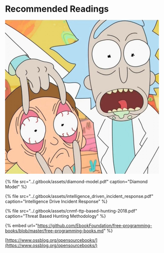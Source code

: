 # Recommended Readings

![I&apos;m gonna need you to take these papers and I&apos;m gonna need you to put &apos;em wayyyyy up](../.gitbook/assets/rick-morty-season-4.jpg)

{% file src="../.gitbook/assets/diamond-model.pdf" caption="Diamond Model" %}

{% file src="../.gitbook/assets/intelligence\_driven\_incident\_response.pdf" caption="Intelligence Drive Incident Response" %}

{% file src="../.gitbook/assets/cnmf-ttp-based-hunting-2018.pdf" caption="Threat Based Hunting Methodology" %}

{% embed url="https://github.com/EbookFoundation/free-programming-books/blob/master/free-programming-books.md" %}

[https://www.ossblog.org/opensourcebooks/](https://www.ossblog.org/opensourcebooks/)



